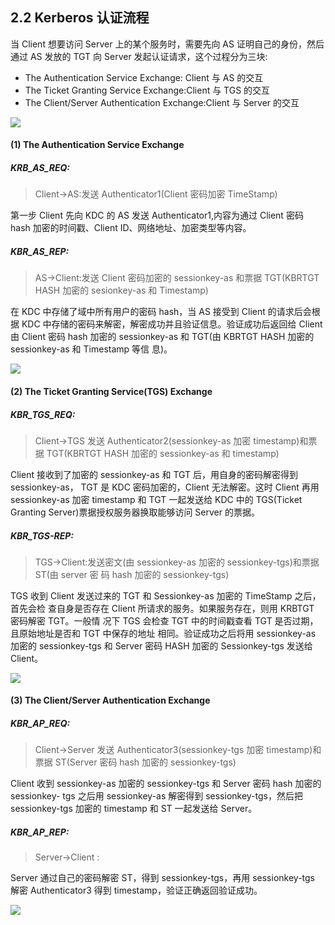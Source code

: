 ## 2.2 Kerberos 认证流程

当 Client 想要访问 Server 上的某个服务时，需要先向 AS 证明自己的身份，然后通过 AS 发放的 TGT 向 Server 发起认证请求，这个过程分为三块:

* The Authentication Service Exchange: Client 与 AS 的交互
* The Ticket Granting Service Exchange:Client 与 TGS 的交互
* The Client/Server Authentication Exchange:Client 与 Server 的交互

![](images/yushentou/15899710481771.png)


#### (1) The Authentication Service Exchange

##### KRB_AS_REQ:

> Client->AS:发送 Authenticator1(Client 密码加密 TimeStamp)

第一步 Client 先向 KDC 的 AS 发送 Authenticator1,内容为通过 Client 密码 hash 加密的时间戳、Client ID、网络地址、加密类型等内容。

##### KBR_AS_REP:

> AS->Client:发送 Client 密码加密的 sessionkey-as 和票据 TGT(KBRTGT HASH 加密的 sesionkey-as 和 Timestamp)

在 KDC 中存储了域中所有用户的密码 hash，当 AS 接受到 Client 的请求后会根据 KDC 中存储的密码来解密，解密成功并且验证信息。验证成功后返回给 Client 由 Client 密码 hash 加密的 sessionkey-as 和 TGT(由 KBRTGT HASH 加密的 sessionkey-as 和 Timestamp 等信 息)。

![](images/yushentou/15899710550688.png)


#### (2) The Ticket Granting Service(TGS) Exchange

##### KBR_TGS_REQ:

> Client->TGS 发送 Authenticator2(sessionkey-as 加密 timestamp)和票据 TGT(KBRTGT HASH 加密的 sessionkey-as 和 timestamp)

Client 接收到了加密的 sessionkey-as 和 TGT 后，用自身的密码解密得到 sessionkey-as， TGT 是 KDC 密码加密的，Client 无法解密。这时 Client 再用 sessionkey-as 加密 timestamp 和 TGT 一起发送给 KDC 中的 TGS(Ticket Granting Server)票据授权服务器换取能够访问 Server 的票据。

##### KBR_TGS-REP:

> TGS->Client:发送密文(由 sessionkey-as 加密的 sessionkey-tgs)和票据 ST(由 server 密 码 hash 加密的 sessionkey-tgs)

TGS 收到 Client 发送过来的 TGT 和 Sessionkey-as 加密的 TimeStamp 之后，首先会检 查自身是否存在 Client 所请求的服务。如果服务存在，则用 KRBTGT 密码解密 TGT。一般情 况下 TGS 会检查 TGT 中的时间戳查看 TGT 是否过期，且原始地址是否和 TGT 中保存的地址 相同。验证成功之后将用 sessionkey-as 加密的 sessionkey-tgs 和 Server 密码 HASH 加密的 Sessionkey-tgs 发送给 Client。

![](images/yushentou/15899710625588.png)


#### (3) The Client/Server Authentication Exchange

##### KBR_AP_REQ:

> Client->Server 发送 Authenticator3(sessionkey-tgs 加密 timestamp)和票据 ST(Server 密码 hash 加密的 sessionkey-tgs)

Client 收到 sessionkey-as 加密的 sessionkey-tgs 和 Server 密码 hash 加密的 sessionkey- tgs 之后用 sessionkey-as 解密得到 sessionkey-tgs，然后把 sessionkey-tgs 加密的 timestamp 和 ST 一起发送给 Server。

##### KBR_AP_REP:

> Server->Client :

Server 通过自己的密码解密 ST，得到 sessionkey-tgs，再用 sessionkey-tgs 解密 Authenticator3 得到 timestamp，验证正确返回验证成功。

![](images/yushentou/15899710689456.png)


